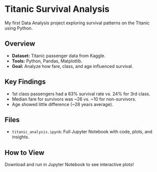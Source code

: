 # Titanic Survival Analysis
My first Data Analysis project exploring survival patterns on the Titanic using Python.

## Overview
- **Dataset:** Titanic passenger data from Kaggle.
- **Tools:** Python, Pandas, Matplotlib.
- **Goal:** Analyze how fare, class, and age influenced survival.

## Key Findings
- 1st class passengers had a 63% survival rate vs. 24% for 3rd class.
- Median fare for survivors was ~26 vs. ~10 for non-survivors.
- Age showed little difference (~28 years average).

## Files
- `titanic_analysis.ipynb`: Full Jupyter Notebook with code, plots, and insights.

## How to View
Download and run in Jupyter Notebook to see interactive plots!
